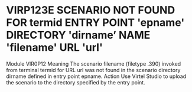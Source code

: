 # VIRP123E SCENARIO NOT FOUND FOR termid ENTRY POINT 'epname' DIRECTORY 'dirname’ NAME 'filename' URL 'url'
Module
    VIR0P12
Meaning
    The scenario filename (filetype .390) invoked from terminal termid for URL url was not found in the scenario directory dirname defined in entry point epname.
Action
    Use Virtel Studio to upload the scenario to the directory specified by the entry point.
